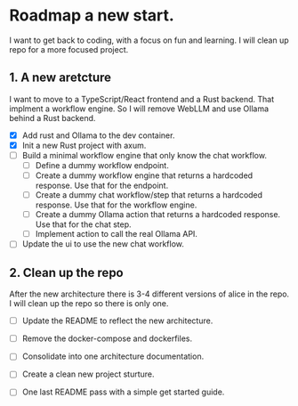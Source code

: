 # Roadmap a new start.

I want to get back to coding, with a focus on fun and learning. I will clean up repo for a more focused project. 

## 1. A new aretcture
I want to move to a TypeScript/React frontend and a Rust backend. That implment a workflow engine. So I will remove WebLLM and use Ollama behind a Rust backend.

- [x] Add rust and Ollama to the dev container.
- [x] Init a new Rust project with axum. 
- [ ] Build a minimal workflow engine that only know the chat workflow.
  - [ ] Define a dummy workflow endpoint.
  - [ ] Create a dummy workflow engine that returns a hardcoded response. Use that for the endpoint.
  - [ ] Create a dummy chat workflow/step that returns a hardcoded response. Use that for the workflow engine.
  - [ ] Create a dummy Ollama action that returns a hardcoded response. Use that for the chat step.
  - [ ] Implement action to call the real Ollama API. 
- [ ] Update the ui to use the new chat workflow.

## 2. Clean up the repo
After the new architecture there is 3-4 different versions of alice in the repo. I will clean up the repo so there is only one.

- [ ] Update the README to reflect the new architecture.
- [ ] Remove the docker-compose and dockerfiles.
- [ ] Consolidate into one architecture documentation.
- [ ] Create a clean new project sturture.
- [ ] One last README pass with a simple get started guide.

